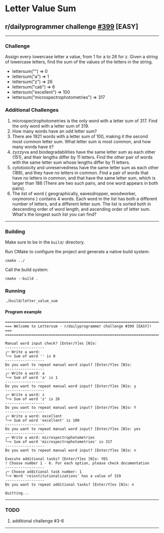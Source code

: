 # Letter Value Sum
## r/dailyprogrammer challenge [#399](https://www.reddit.com/r/dailyprogrammer/comments/onfehl/20210719_challenge_399_easy_letter_value_sum/) [EASY]
---
### Challenge
Assign every lowercase letter a value, from 1 for a to 26 for z. Given a string of lowercase letters, find the sum of the values of the letters in the string.

* lettersum("") => 0
* lettersum("a") => 1
* lettersum("z") => 26
* lettersum("cab") => 6
* lettersum("excellent") => 100
* lettersum("microspectrophotometries") => 317

### Additional Challenges
1) microspectrophotometries is the only word with a letter sum of 317. Find the only word with a letter sum of 319.
2) How many words have an odd letter sum?
3) There are 1921 words with a letter sum of 100, making it the second most common letter sum. What letter sum is most common, and how many words have it?
4) zyzzyva and biodegradabilities have the same letter sum as each other (151), and their lengths differ by 11 letters. Find the other pair of words with the same letter sum whose lengths differ by 11 letters.
5) cytotoxicity and unreservedness have the same letter sum as each other (188), and they have no letters in common. Find a pair of words that have no letters in common, and that have the same letter sum, which is larger than 188 (There are two such pairs, and one word appears in both pairs).
6) The list of word { geographically, eavesdropper, woodworker, oxymorons } contains 4 words. Each word in the list has both a different number of letters, and a different letter sum. The list is sorted both in descending order of word length, and ascending order of letter sum. What's the longest such list you can find?
---
### Building
Make sure to be in the `build/` directory.

Run CMake to configure the project and generate a native build system:

`cmake ../`

Call the build system:

``cmake --build .``

### Running
`./build/letter_value_sum`

#### Program example
```
=======================================================================
=== Welcome to Lettersum - r/dailyprogrammer challenge #399 [EASY]! ===
=======================================================================

Manual word input check? [Enter/Y]es [N]o: 
------------------
╭─ Write a word: 
╰─> Sum of word '' is 0
------------------
Do you want to repeat manual word input? [Enter/Y]es [N]o: 
------------------
╭─ Write a word: a
╰─> Sum of word 'a' is 1
------------------
Do you want to repeat manual word input? [Enter/Y]es [N]o: y
------------------
╭─ Write a word: z
╰─> Sum of word 'z' is 26
------------------
Do you want to repeat manual word input? [Enter/Y]es [N]o: Y
------------------
╭─ Write a word: excellent
╰─> Sum of word 'excellent' is 100
------------------
Do you want to repeat manual word input? [Enter/Y]es [N]o: yes
------------------
╭─ Write a word: microspectrophotometries
╰─> Sum of word 'microspectrophotometries' is 317
------------------
Do you want to repeat manual word input? [Enter/Y]es [N]o: n

Execute additional tasks? [Enter/Y]es [N]o: YES
! Choose number 1 - 6. For each option, please check documentation
------------------
╭─ Choose additional task number: 1
╰─> Word 'reinstitutionalizations' has a value of 319
------------------
Do you want to repeat additional tasks? [Enter/Y]es [N]o: n

Quitting...
```

---

### TODO
1. additional challenge #3-6
---
